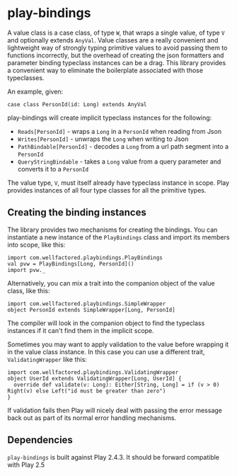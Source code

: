 # play-bindings
 
A value class is a case class, of type `W`, that wraps a single value, of type `V` and optionally 
extends `AnyVal`. Value classes are a really convenient and lightweight way of strongly typing 
primitive values to avoid passing them to functions incorrectly, but the overhead of creating the
json formatters and parameter binding typeclass instances can be a drag. This library provides a 
convenient way to eliminate the boilerplate associated with those typeclasses. 

An example, given:

    case class PersonId(id: Long) extends AnyVal

play-bindings will create implicit typeclass instances for the following:

* `Reads[PersonId]` - wraps a `Long` in a `PersonId` when reading from Json
* `Writes[PersonId]` - unwraps the `Long` when writing to Json
* `PathBindable[PersonId]` - decodes a `Long` from a url path segment into a `PersonId`
* `QueryStringBindable` - takes a `Long` value from a query parameter and converts it to a `PersonId`

The value type, `V`, must itself already have typeclass instance in scope. Play provides instances
of all four type classes for all the primitive types.

## Creating the binding instances

The library provides two mechanisms for creating the bindings. You can instantiate a new instance of
the `PlayBindings` class and import its members into scope, like this:

    import com.wellfactored.playbindings.PlayBindings
    val pvw = PlayBindings[Long, PersonId]()
    import pvw._

Alternatively, you can mix a trait into the companion object of the value class, like this:
 
    import com.wellfactored.playbindings.SimpleWrapper
    object PersonId extends SimpleWrapper[Long, PersonId]
    
The compiler will look in the companion object to find the typeclass instances if it can't
find them in the implicit scope.

Sometimes you may want to apply validation to the value before wrapping it in the value class instance.
In this case you can use a different trait, `ValidatingWrapper` like this:

    import com.wellfactored.playbindings.ValidatingWrapper
    object UserId extends ValidatingWrapper[Long, UserId] {
      override def validate(v: Long): Either[String, Long] = if (v > 0) Right(v) else Left("id must be greater than zero")
    }

If validation fails then Play will nicely deal with passing the error message back out as part
of its normal error handling mechanisms.
    
## Dependencies

`play-bindings` is built against Play 2.4.3. It should be forward compatible with Play 2.5
